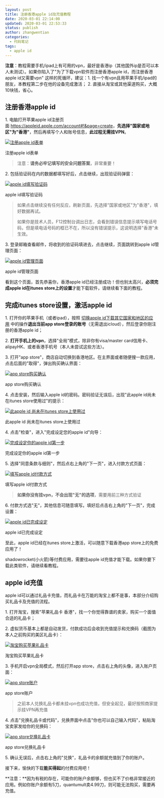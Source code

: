 ```yaml
---
layout: post
title: 注册香港apple id及充值教程
date: 2020-03-01 22:14:00
updated: 2020-03-01 22:53:33
status: publish
author: zhangwentian
categories: 
  - 代码笔记
tags: 
  - apple id
---
```



**注意**：教程需要手机/ipad上有可用的vpn，最好是香港ip（其他国外ip是否可以本人未测试）。如果你陷入了"为了下载vpn软件而注册香港apple id，而注册香港apple id又需要vpn" 这样的死循环，建议：1. 找一个有vpn且用苹果手机/ipad的朋友，本教程第二步在他的设备完成激活； 2. 直接从淘宝或其他渠道购买，大概10块钱，省心。

注册香港apple id
------------

1\. 电脑打开苹果apple id注册页面 <https://appleid.apple.com/account#!&page=create>，**先选择"国家或地区"为"香港"**，然后再填写个人和账号信息，**此过程无需挂VPN**。

[![注册apple id表单](//www.xtboke.cn/usr/uploads/auto_save_image/9612616ee7d39c3463693313eaee4f40.jpg "注册apple id表单")](https://tlanyan.me/register-apple-id-and-purchase-tutorial/%e6%b3%a8%e5%86%8capple-id%e8%a1%a8%e5%8d%95/)

注册apple id表单

> 注意：**请务必牢记填写的安全问题答案**，非常重要！

2\. 包括验证码在内的数据都填写好后，点击继续，出现验证码弹窗：

[![apple id填写验证码](//www.xtboke.cn/usr/uploads/auto_save_image/03fa356478c15703703631708e153e1a.jpeg)](https://tlanyan.me/register-apple-id-and-purchase-tutorial/apple-id%e5%a1%ab%e5%86%99%e9%aa%8c%e8%af%81%e7%a0%81/)

apple id填写验证码

> 如果点击继续没有任何反应，刷新页面，先选择"国家或地区"为"香港"，填好数据再试。
>
> 如果你是技术人员，F12控制台调出日志，会看到错误信息提示填写电话号码，但是填电话号码的框已不在，所以没有错误提示，这说明选择"香港"未生效。

3\. 登录邮箱查看邮件，将收到的验证码填进去，点击继续，页面跳转到apple id管理页面：

[![apple id管理页面](//www.xtboke.cn/usr/uploads/auto_save_image/7a3d797c5c5952c836373a5048ea82aa.jpeg "apple id管理页面")](https://tlanyan.me/register-apple-id-and-purchase-tutorial/apple-id%e7%ae%a1%e7%90%86%e9%a1%b5%e9%9d%a2/)

apple id管理页面

看到这个页面，首先恭喜你，香港apple id已经注册成功！但也别太高兴，**必须完成apple id在itunes store上的设置**才能下载软件，请继续看下面的教程。

完成itunes store设置，激活apple id
---------------------------

1\. 打开你的苹果手机（或者ipad），按照 [切换apple id下载其它国家和地区的应用](https://tlanyan.me/switch-appleid-to-download-apps/) 中的操作**退出当前app store登录的账号**（无需退出icloud），然后登录你刚注册的香港apple id；

2\. **打开手机上的vpn**，选择"全局"模式，除非你有visa/master card信用卡、alipayHK、或者香港手机号（本人未尝试这些方法）。

3\. 打开"app store"，商店自动切换到香港地区。在主界面或者随便搜一款应用，点击后面的"取得"，弹出购买确认界面：

[![app store购买确认](//www.xtboke.cn/usr/uploads/auto_save_image/9ca7b89e3ae6236bab42be4c30f91fd3.jpeg "app store购买确认")](https://tlanyan.me/register-apple-id-and-purchase-tutorial/app-store%e8%b4%ad%e4%b9%b0%e7%a1%ae%e8%ae%a4/)

app store购买确认

4\. 点击安装，然后输入apple id的密码。密码验证无误后，出现"此apple id尚未在itunes store使用过"的提示：

[![此apple id 尚未在itunes store上使用过](//www.xtboke.cn/usr/uploads/auto_save_image/ab41fffb8efba52ac91bbf504434c09c.jpeg "此apple id 尚未在itunes store上使用过")](https://tlanyan.me/register-apple-id-and-purchase-tutorial/%e6%ad%a4apple-id-%e5%b0%9a%e6%9c%aa%e5%9c%a8itunes-store%e4%b8%8a%e4%bd%bf%e7%94%a8%e8%bf%87/)

此apple id 尚未在itunes store上使用过

4\. 点击"检查"，进入"完成设定您的apple id"向导：

[![完成设定你的apple id第一步](//www.xtboke.cn/usr/uploads/auto_save_image/26ac076e13c1c022e68f0735181d9b31.jpeg "完成设定你的apple id第一步")](https://tlanyan.me/register-apple-id-and-purchase-tutorial/%e5%ae%8c%e6%88%90%e8%ae%be%e5%ae%9a%e4%bd%a0%e7%9a%84apple-id%e7%ac%ac%e4%b8%80%e6%ad%a5/)

完成设定你的apple id第一步

5\. 选择"同意条款与细则"，然后点右上角的"下一页"，进入付款方式页面：

[![填写apple id付款方式](//www.xtboke.cn/usr/uploads/auto_save_image/9eb9918be26de72376272f3a47792611.jpeg "填写apple id付款方式")](https://tlanyan.me/register-apple-id-and-purchase-tutorial/%e5%a1%ab%e5%86%99%e4%bb%98%e6%ac%be%e6%96%b9%e5%bc%8f/)

填写apple id付款方式

> **如果你没有挂vpn，不会出现"无"的选项**，需要用前三种方式验证

6\. 付款方式选"无"，其他信息可随意填写。填好后点击右上角的"下一页"，完成设置：

[![apple id已完成设定](//www.xtboke.cn/usr/uploads/auto_save_image/217d41993231e53a448b25cb0a7507bf.jpeg "apple id已完成设定")](https://tlanyan.me/register-apple-id-and-purchase-tutorial/apple-id%e5%b7%b2%e5%ae%8c%e6%88%90%e8%ae%be%e5%ae%9a/)

apple id已完成设定

至此，apple id已经在itunes store上激活，可以随意下载香港app store上的免费应用了！

shadowrocket(小火箭)等付费应用，需要往apple id充值才能下载。如果你要下载此类软件，请继续看教程。

apple id充值
----------

apple id可以通过礼品卡充值，而礼品卡在万能的淘宝上都不是事，本部分介绍购买礼品卡及充值的流程。

1\. 打开淘宝，搜索"苹果礼品卡 香港"，找一个你觉得靠谱的卖家，购买一个面值合适的礼品卡；

2\. 虚拟货币基本上都是自动发货，付款成功后会收到充值提示和兑换码（截图为本人之前购买的美区礼品卡）：

[![淘宝购买苹果礼品卡](//www.xtboke.cn/usr/uploads/auto_save_image/5cca58c26509391862b7a654f99f8b2e.jpeg "淘宝购买苹果礼品卡")](https://tlanyan.me/register-apple-id-and-purchase-tutorial/%e6%b7%98%e5%ae%9d%e8%b4%ad%e4%b9%b0%e8%8b%b9%e6%9e%9c%e7%a4%bc%e5%93%81%e5%8d%a1/)

淘宝购买苹果礼品卡

3\. 手机开启vpn全局模式，然后打开app store，点击右上角的头像，进入账户页面：

[![app store账户](//www.xtboke.cn/usr/uploads/auto_save_image/38a6b0c790e3bf20d841a517cfbc9156.jpeg "app store账户")](https://tlanyan.me/register-apple-id-and-purchase-tutorial/app-store%e8%b4%a6%e6%88%b7/)

app store账户

> 之前本人兑换礼品卡都未挂vpn也成功充值，但安全起见，最好按照商家提示挂VPN再充值

4\. 点击"兑换礼品卡或代码"，兑换界面中点击"你也可以自己输入代码"，粘贴淘宝卖家发给你的兑换码：

[![app store兑换礼品卡](//www.xtboke.cn/usr/uploads/auto_save_image/3fb64fd230852f517cb07d94aa244c5e.jpeg "app store兑换礼品卡")](https://tlanyan.me/register-apple-id-and-purchase-tutorial/app-store%e5%85%91%e6%8d%a2%e7%a4%bc%e5%93%81%e5%8d%a1/)

app store兑换礼品卡

5\. 确认无误后，点击右上角的"兑换"，礼品卡的余额就充值到了你的账户。

接下来，愉快的下载**能买得起**的付费应用吧！

**注意：**因为有税的存在，可能你的账户余额够，但也买不了价格非常接近的应用。例如你账户余额有5刀，quantumult卖4.99刀，则可能无法购买，需要再充值。